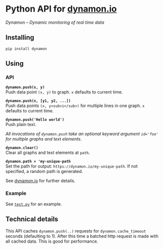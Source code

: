 # Python API for [dynamon.io](https://dynamon.io)

*Dynamon – Dynamic monitoring of real time data*


## Installing

```
pip install dynamon
```


## Using

### API

**`dynamon.push(x, y)`**<br>
Push data point `(x, y)` to graph. `x` defaults to current time.

**`dynamon.push(x, [y1, y2, ...])`**<br>
Push data points `(x, y<sub>i</sub>)` for multiple lines in one graph.
`x` defaults to current time.

**`dynamon.push('Hello world')`**<br>
Push plain text.

*All invocations of `dynamon.push` take an optional keyword argument `id='foo'` for multiple graphs and text elements.*

**`dynamon.clear()`**<br>
Clear all graphs and text elements at `path`.

**`dynamon.path = 'my-unique-path`**<br>
Set the path for output: `https://dynamon.io/my-unique-path`. If not specified, a random path is generated.

See [dynamon.io](https://dynamon.io) for further details.


### Example

See [`test.py`](test.py) for an example.


## Technical details

This API caches `dynamon.push(..)` requests for `dynamon.cache_timeout` seconds
(defaulting to 1). After this time a batched http request is made with all
cached data. This is good for performance.
